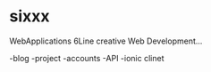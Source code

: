 # sixxx
WebApplications 6Line creative Web Development...

-blog
-project
-accounts
-API
-ionic clinet
